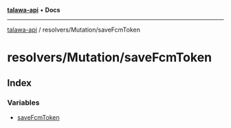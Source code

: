 [**talawa-api**](../../../README.md) • **Docs**

***

[talawa-api](../../../modules.md) / resolvers/Mutation/saveFcmToken

# resolvers/Mutation/saveFcmToken

## Index

### Variables

- [saveFcmToken](variables/saveFcmToken.md)
